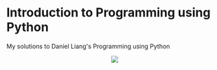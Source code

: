 # Introduction to Programming using Python

My solutions to Daniel Liang's Programming using Python

<p align="center"><img src=https://user-images.githubusercontent.com/40440123/83578523-04131380-a505-11ea-9af2-d6deb84d45f3.jpg></p>
